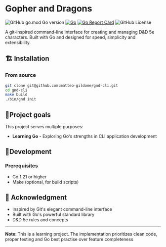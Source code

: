# Gopher and Dragons

![GitHub go.mod Go version](https://img.shields.io/github/go-mod/go-version/matteo-gildone/gnd-cli)
[![Go](https://github.com/matteo-gildone/gnd-cli/actions/workflows/go.yml/badge.svg)](https://github.com/matteo-gildone/gnd-cli/actions/workflows/go.yml)
[![Go Report Card](https://goreportcard.com/badge/github.com/matteo-gildone/gnd-cli)](https://goreportcard.com/report/github.com/matteo-gildone/gnd-cli)
![GitHub License](https://img.shields.io/github/license/matteo-gildone/gnd-cli)

A git-inspired command-line interface for creating and managing D&D 5e characters.
Built with Go and designed for speed, simplicity and extensibility.

## 🏗️ Installation

### From source
```bash
git clone git@github.com:matteo-gildone/gnd-cli.git
cd gnd-cli
make build
./bin/gnd init
```

## 🎯Project goals

This project serves multiple purposes:
- **Learning Go** - Exploring Go's strengths in CLI application development

## 🧪Development

### Prerequisites
- Go 1.21 or higher
- Make (optional, for build scripts)

## 🙏 Acknowledgment

- Inspired by Git's elegant command-line interface
- Built with Go's powerful standard library
- D&D 5e rules and concepts

---

**Note**: This is a learning project. The implementation prioritizes clean code, proper testing and Go best practise over 
feature completeness
